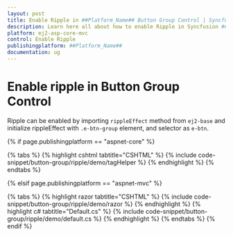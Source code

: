 ```yaml
---
layout: post
title: Enable Ripple in ##Platform_Name## Button Group Control | Syncfusion
description: Learn here all about how to enable Ripple in Syncfusion ##Platform_Name## Button Group control of Syncfusion Essential JS 2 and more.
platform: ej2-asp-core-mvc
control: Enable Ripple
publishingplatform: ##Platform_Name##
documentation: ug
---
```



# Enable ripple in Button Group Control

Ripple can be enabled by importing `rippleEffect` method from `ej2-base` and initialize rippleEffect with `.e-btn-group` element, and selector as `e-btn`.

{% if page.publishingplatform == "aspnet-core" %}

{% tabs %}
{% highlight cshtml tabtitle="CSHTML" %}
{% include code-snippet/button-group/ripple/demo/tagHelper %}
{% endhighlight %}
{% endtabs %}

{% elsif page.publishingplatform == "aspnet-mvc" %}

{% tabs %}
{% highlight razor tabtitle="CSHTML" %}
{% include code-snippet/button-group/ripple/demo/razor %}
{% endhighlight %}
{% highlight c# tabtitle="Default.cs" %}
{% include code-snippet/button-group/ripple/demo/default.cs %}
{% endhighlight %}
{% endtabs %}
{% endif %}

